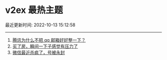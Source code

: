 # v2ex 最热主题

最近更新时间: 2022-10-13 15:12:58

--- 
1. [腾讯为什么不把 qq 邮箱好好整一下？](https://www.v2ex.com/t/886502) 
2. [买了房，瞬间一下子感觉有压力了](https://www.v2ex.com/t/886535) 
3. [微信最近杀疯了，号被永封](https://www.v2ex.com/t/886555) 
